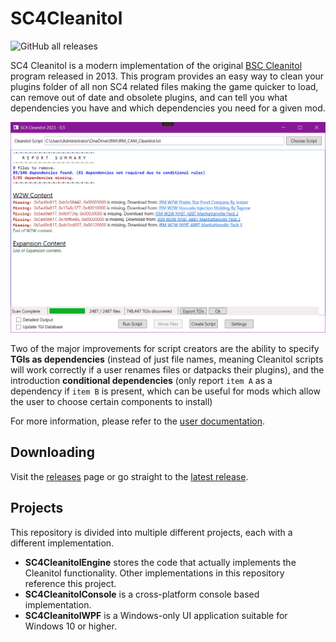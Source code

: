 # SC4Cleanitol
![GitHub all releases](https://img.shields.io/github/downloads/noah-severyn/SC4Cleanitol/total?style=flat-square)

SC4 Cleanitol is a modern implementation of the original [BSC Cleanitol](https://github.com/wouanagaine/BSC-Cleanitol) program released in 2013. This program provides an easy way to clean your plugins folder of all non SC4 related files making the game quicker to load, can remove out of date and obsolete plugins, and can tell you what dependencies you have and which dependencies you need for a given mod.

![Application Screenshot](/SC4CleanitolWPF/images/concise.png)

Two of the major improvements for script creators are the ability to specify **TGIs as dependencies** (instead of just file names, meaning Cleanitol scripts will work correctly if a user renames files or datpacks their plugins), and the introduction **conditional dependencies** (only report `item A` as a dependency if `item B` is present, which can be useful for mods which allow the user to choose certain components to install)

For more information, please refer to the [user documentation](/UserManual.md).

## Downloading
Visit the [releases](https://github.com/noah-severyn/SC4Cleanitol/releases) page or go straight to the [latest release](https://github.com/noah-severyn/SC4Cleanitol/releases/latest).

## Projects
This repository is divided into multiple different projects, each with a different implementation.
- **SC4CleanitolEngine** stores the code that actually implements the Cleanitol functionality. Other implementations in this repository reference this project.
- **SC4CleanitolConsole** is a cross-platform console based implementation.
- **SC4CleanitolWPF** is a Windows-only UI application suitable for Windows 10 or higher.
